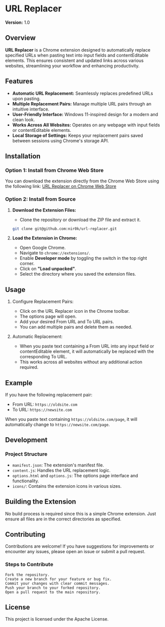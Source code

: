 # URL Replacer

**Version:** 1.0


## Overview

**URL Replacer** is a Chrome extension designed to automatically replace specified URLs when pasting text into input fields and contentEditable elements. This ensures consistent and updated links across various websites, streamlining your workflow and enhancing productivity.

## Features

- **Automatic URL Replacement:** Seamlessly replaces predefined URLs upon pasting.
- **Multiple Replacement Pairs:** Manage multiple URL pairs through an intuitive interface.
- **User-Friendly Interface:** Windows 11-inspired design for a modern and clean look.
- **Works Across All Websites:** Operates on any webpage with input fields or contentEditable elements.
- **Local Storage of Settings:** Keeps your replacement pairs saved between sessions using Chrome's storage API.

## Installation

### Option 1: Install from Chrome Web Store

You can download the extension directly from the Chrome Web Store using the following link:
[URL Replacer on Chrome Web Store](https://chromewebstore.google.com/detail/url-replacer/ammojonfhgipdfopnoollnipdbmkclhi?pli=1)


### Option 2: Install from Source

1. **Download the Extension Files:**

   - Clone the repository or download the ZIP file and extract it.

   ```bash
   git clone git@github.com:nir0k/url-replacer.git
   ```
2. **Load the Extension in Chrome:**
   - Open Google Chrome.
   - Navigate to `chrome://extensions/`.
   - Enable **Developer mode** by toggling the switch in the top right corner.
   - Click on **"Load unpacked"**.
   - Select the directory where you saved the extension files.

## Usage

1. Configure Replacement Pairs:
   - Click on the URL Replacer icon in the Chrome toolbar.
   - The options page will open.
   - Add your desired From URL and To URL pairs.
   - You can add multiple pairs and delete them as needed.

2. Automatic Replacement:
   - When you paste text containing a From URL into any input field or contentEditable element, it will automatically be replaced with the corresponding To URL.
   - This works across all websites without any additional action required.

## Example

If you have the following replacement pair:

   - From URL: `https://oldsite.com`
   - To URL: `https://newsite.com`

When you paste text containing `https://oldsite.com/page`, it will automatically change to `https://newsite.com/page`.

## Development

### Project Structure

   - `manifest.json`: The extension's manifest file.
   - `content.js`: Handles the URL replacement logic.
   - `options.html` and `options.js`: The options page interface and functionality.
   - `icons/`: Contains the extension icons in various sizes.

## Building the Extension

No build process is required since this is a simple Chrome extension. Just ensure all files are in the correct directories as specified.

## Contributing

Contributions are welcome! If you have suggestions for improvements or encounter any issues, please open an issue or submit a pull request.
### Steps to Contribute

    Fork the repository.
    Create a new branch for your feature or bug fix.
    Commit your changes with clear commit messages.
    Push your branch to your forked repository.
    Open a pull request to the main repository.

## License

This project is licensed under the Apache License.

